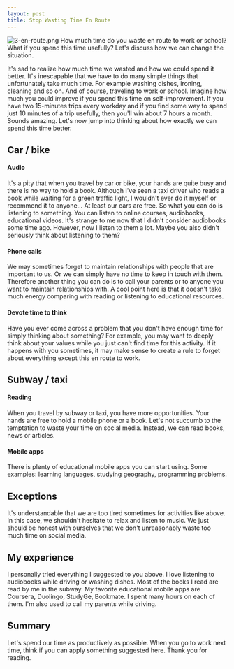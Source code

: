 ```yaml
---
layout: post
title: Stop Wasting Time En Route
---
```

![3-en-route.png]({{site.baseurl}}/images/3-en-route.png)
How much time do you waste en route to work or school? What if you spend this time usefully? Let's discuss how we can change the situation.
<!--more-->

It's sad to realize how much time we wasted and how we could spend it better. It's inescapable that we have to do many simple things that unfortunately take much time. For example washing dishes, ironing, cleaning and so on. And of course, traveling to work or school. Imagine how much you could improve if you spend this time on self-improvement. If you have two 15-minutes trips every workday and if you find some way to spend just 10 minutes of a trip usefully, then you'll win about 7 hours a month. Sounds amazing. Let's now jump into thinking about how exactly we can spend this time better.

## Car / bike

#### Audio

It's a pity that when you travel by car or bike, your hands are quite busy and there is no way to hold a book. Although I've seen a taxi driver who reads a book while waiting for a green traffic light, I wouldn't ever do it myself or recommend it to anyone... At least our ears are free. So what you can do is listening to something. You can listen to online courses, audiobooks, educational videos. It's strange to me now that I didn't consider audiobooks some time ago. However, now I listen to them a lot. Maybe you also didn't seriously think about listening to them?

#### Phone calls

We may sometimes forget to maintain relationships with people that are important to us. Or we can simply have no time to keep in touch with them. Therefore another thing you can do is to call your parents or to anyone you want to maintain relationships with. A cool point here is that it doesn't take much energy comparing with reading or listening to educational resources.

#### Devote time to think

Have you ever come across a problem that you don't have enough time for simply thinking about something? For example, you may want to deeply think about your values while you just can't find time for this activity. If it happens with you sometimes, it may make sense to create a rule to forget about everything except this en route to work.

## Subway / taxi

#### Reading

When you travel by subway or taxi, you have more opportunities. Your hands are free to hold a mobile phone or a book. Let's not succumb to the temptation to waste your time on social media. Instead, we can read books, news or articles.

#### Mobile apps

There is plenty of educational mobile apps you can start using. Some examples: learning languages, studying geography, programming problems.

## Exceptions

It's understandable that we are too tired sometimes for activities like above. In this case, we shouldn't hesitate to relax and listen to music. We just should be honest with ourselves that we don't unreasonably waste too much time on social media.

## My experience
I personally tried everything I suggested to you above. I love listening to audiobooks while driving or washing dishes. Most of the books I read are read by me in the subway. My favorite educational mobile apps are Coursera, Duolingo, StudyGe, Bookmate. I spent many hours on each of them. I'm also used to call my parents while driving.

## Summary
Let's spend our time as productively as possible. When you go to work next time, think if you can apply something suggested here. Thank you for reading.
